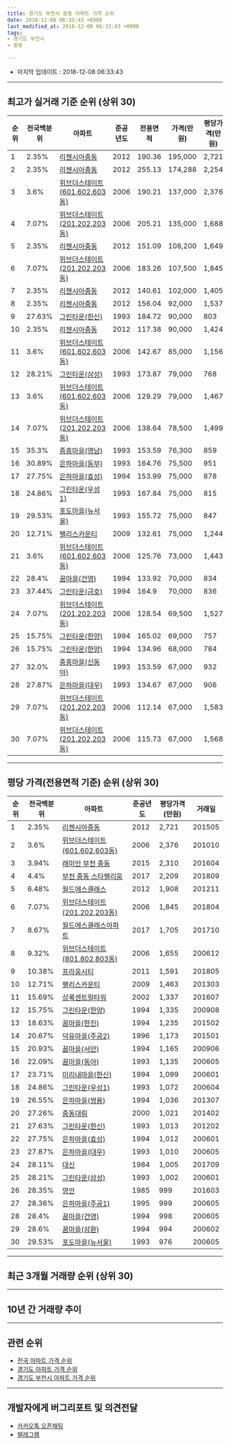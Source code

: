 ```yaml
---
title: 경기도 부천시 중동 아파트 가격 순위
date: 2018-12-08 06:33:43 +0900
last_modified_at: 2018-12-08 06:33:43 +0900
tags:
- 경기도 부천시
- 중동

---
```


* 마지막 업데이트 : 2018-12-08 06:33:43

---

## 최고가 실거래 기준 순위 (상위 30)


|순위|전국백분위|아파트|준공년도|전용면적|가격(만원)|평당가격(만원)|거래일|
|---|---|---|---|---|---|---|---|
|1|2.35%|[리첸시아중동](https://search.naver.com/search.naver?query=%EA%B2%BD%EA%B8%B0%EB%8F%84+%EB%B6%80%EC%B2%9C%EC%8B%9C+%EC%A4%91%EB%8F%99+%EB%A6%AC%EC%B2%B8%EC%8B%9C%EC%95%84%EC%A4%91%EB%8F%99)|2012|190.36|195,000|2,721|201505|
|2|2.35%|[리첸시아중동](https://search.naver.com/search.naver?query=%EA%B2%BD%EA%B8%B0%EB%8F%84+%EB%B6%80%EC%B2%9C%EC%8B%9C+%EC%A4%91%EB%8F%99+%EB%A6%AC%EC%B2%B8%EC%8B%9C%EC%95%84%EC%A4%91%EB%8F%99)|2012|255.13|174,288|2,254|201409|
|3|3.6%|[위브더스테이트(601,602,603동)](https://search.naver.com/search.naver?query=%EA%B2%BD%EA%B8%B0%EB%8F%84+%EB%B6%80%EC%B2%9C%EC%8B%9C+%EC%A4%91%EB%8F%99+%EC%9C%84%EB%B8%8C%EB%8D%94%EC%8A%A4%ED%85%8C%EC%9D%B4%ED%8A%B8%28601%2C602%2C603%EB%8F%99%29)|2006|190.21|137,000|2,376|201010|
|4|7.07%|[위브더스테이트(201,202,203동)](https://search.naver.com/search.naver?query=%EA%B2%BD%EA%B8%B0%EB%8F%84+%EB%B6%80%EC%B2%9C%EC%8B%9C+%EC%A4%91%EB%8F%99+%EC%9C%84%EB%B8%8C%EB%8D%94%EC%8A%A4%ED%85%8C%EC%9D%B4%ED%8A%B8%28201%2C202%2C203%EB%8F%99%29)|2006|205.21|135,000|1,688|201504|
|5|2.35%|[리첸시아중동](https://search.naver.com/search.naver?query=%EA%B2%BD%EA%B8%B0%EB%8F%84+%EB%B6%80%EC%B2%9C%EC%8B%9C+%EC%A4%91%EB%8F%99+%EB%A6%AC%EC%B2%B8%EC%8B%9C%EC%95%84%EC%A4%91%EB%8F%99)|2012|151.09|108,200|1,649|201401|
|6|7.07%|[위브더스테이트(201,202,203동)](https://search.naver.com/search.naver?query=%EA%B2%BD%EA%B8%B0%EB%8F%84+%EB%B6%80%EC%B2%9C%EC%8B%9C+%EC%A4%91%EB%8F%99+%EC%9C%84%EB%B8%8C%EB%8D%94%EC%8A%A4%ED%85%8C%EC%9D%B4%ED%8A%B8%28201%2C202%2C203%EB%8F%99%29)|2006|183.26|107,500|1,845|201804|
|7|2.35%|[리첸시아중동](https://search.naver.com/search.naver?query=%EA%B2%BD%EA%B8%B0%EB%8F%84+%EB%B6%80%EC%B2%9C%EC%8B%9C+%EC%A4%91%EB%8F%99+%EB%A6%AC%EC%B2%B8%EC%8B%9C%EC%95%84%EC%A4%91%EB%8F%99)|2012|140.61|102,000|1,405|201401|
|8|2.35%|[리첸시아중동](https://search.naver.com/search.naver?query=%EA%B2%BD%EA%B8%B0%EB%8F%84+%EB%B6%80%EC%B2%9C%EC%8B%9C+%EC%A4%91%EB%8F%99+%EB%A6%AC%EC%B2%B8%EC%8B%9C%EC%95%84%EC%A4%91%EB%8F%99)|2012|156.04|92,000|1,537|201406|
|9|27.63%|[그린타운(한신)](https://search.naver.com/search.naver?query=%EA%B2%BD%EA%B8%B0%EB%8F%84+%EB%B6%80%EC%B2%9C%EC%8B%9C+%EC%A4%91%EB%8F%99+%EA%B7%B8%EB%A6%B0%ED%83%80%EC%9A%B4%28%ED%95%9C%EC%8B%A0%29)|1993|184.72|90,000|803|201510|
|10|2.35%|[리첸시아중동](https://search.naver.com/search.naver?query=%EA%B2%BD%EA%B8%B0%EB%8F%84+%EB%B6%80%EC%B2%9C%EC%8B%9C+%EC%A4%91%EB%8F%99+%EB%A6%AC%EC%B2%B8%EC%8B%9C%EC%95%84%EC%A4%91%EB%8F%99)|2012|117.38|90,000|1,424|201311|
|11|3.6%|[위브더스테이트(601,602,603동)](https://search.naver.com/search.naver?query=%EA%B2%BD%EA%B8%B0%EB%8F%84+%EB%B6%80%EC%B2%9C%EC%8B%9C+%EC%A4%91%EB%8F%99+%EC%9C%84%EB%B8%8C%EB%8D%94%EC%8A%A4%ED%85%8C%EC%9D%B4%ED%8A%B8%28601%2C602%2C603%EB%8F%99%29)|2006|142.67|85,000|1,156|201510|
|12|28.21%|[그린타운(삼성)](https://search.naver.com/search.naver?query=%EA%B2%BD%EA%B8%B0%EB%8F%84+%EB%B6%80%EC%B2%9C%EC%8B%9C+%EC%A4%91%EB%8F%99+%EA%B7%B8%EB%A6%B0%ED%83%80%EC%9A%B4%28%EC%82%BC%EC%84%B1%29)|1993|173.87|79,000|768|201704|
|13|3.6%|[위브더스테이트(601,602,603동)](https://search.naver.com/search.naver?query=%EA%B2%BD%EA%B8%B0%EB%8F%84+%EB%B6%80%EC%B2%9C%EC%8B%9C+%EC%A4%91%EB%8F%99+%EC%9C%84%EB%B8%8C%EB%8D%94%EC%8A%A4%ED%85%8C%EC%9D%B4%ED%8A%B8%28601%2C602%2C603%EB%8F%99%29)|2006|129.29|79,000|1,467|201707|
|14|7.07%|[위브더스테이트(201,202,203동)](https://search.naver.com/search.naver?query=%EA%B2%BD%EA%B8%B0%EB%8F%84+%EB%B6%80%EC%B2%9C%EC%8B%9C+%EC%A4%91%EB%8F%99+%EC%9C%84%EB%B8%8C%EB%8D%94%EC%8A%A4%ED%85%8C%EC%9D%B4%ED%8A%B8%28201%2C202%2C203%EB%8F%99%29)|2006|138.64|78,500|1,499|201802|
|15|35.3%|[중흥마을(영남)](https://search.naver.com/search.naver?query=%EA%B2%BD%EA%B8%B0%EB%8F%84+%EB%B6%80%EC%B2%9C%EC%8B%9C+%EC%A4%91%EB%8F%99+%EC%A4%91%ED%9D%A5%EB%A7%88%EC%9D%84%28%EC%98%81%EB%82%A8%29)|1993|153.59|76,300|859|201501|
|16|30.89%|[은하마을(동부)](https://search.naver.com/search.naver?query=%EA%B2%BD%EA%B8%B0%EB%8F%84+%EB%B6%80%EC%B2%9C%EC%8B%9C+%EC%A4%91%EB%8F%99+%EC%9D%80%ED%95%98%EB%A7%88%EC%9D%84%28%EB%8F%99%EB%B6%80%29)|1993|164.76|75,500|951|200603|
|17|27.75%|[은하마을(효성)](https://search.naver.com/search.naver?query=%EA%B2%BD%EA%B8%B0%EB%8F%84+%EB%B6%80%EC%B2%9C%EC%8B%9C+%EC%A4%91%EB%8F%99+%EC%9D%80%ED%95%98%EB%A7%88%EC%9D%84%28%ED%9A%A8%EC%84%B1%29)|1994|153.99|75,000|878|201310|
|18|24.86%|[그린타운(우성1)](https://search.naver.com/search.naver?query=%EA%B2%BD%EA%B8%B0%EB%8F%84+%EB%B6%80%EC%B2%9C%EC%8B%9C+%EC%A4%91%EB%8F%99+%EA%B7%B8%EB%A6%B0%ED%83%80%EC%9A%B4%28%EC%9A%B0%EC%84%B11%29)|1993|167.84|75,000|815|201801|
|19|29.53%|[포도마을(뉴서울)](https://search.naver.com/search.naver?query=%EA%B2%BD%EA%B8%B0%EB%8F%84+%EB%B6%80%EC%B2%9C%EC%8B%9C+%EC%A4%91%EB%8F%99+%ED%8F%AC%EB%8F%84%EB%A7%88%EC%9D%84%28%EB%89%B4%EC%84%9C%EC%9A%B8%29)|1993|155.72|75,000|847|201312|
|20|12.71%|[팰리스카운티](https://search.naver.com/search.naver?query=%EA%B2%BD%EA%B8%B0%EB%8F%84+%EB%B6%80%EC%B2%9C%EC%8B%9C+%EC%A4%91%EB%8F%99+%ED%8C%B0%EB%A6%AC%EC%8A%A4%EC%B9%B4%EC%9A%B4%ED%8B%B0)|2009|132.61|75,000|1,244|201311|
|21|3.6%|[위브더스테이트(601,602,603동)](https://search.naver.com/search.naver?query=%EA%B2%BD%EA%B8%B0%EB%8F%84+%EB%B6%80%EC%B2%9C%EC%8B%9C+%EC%A4%91%EB%8F%99+%EC%9C%84%EB%B8%8C%EB%8D%94%EC%8A%A4%ED%85%8C%EC%9D%B4%ED%8A%B8%28601%2C602%2C603%EB%8F%99%29)|2006|125.76|73,000|1,443|200809|
|22|28.4%|[꿈마을(건영)](https://search.naver.com/search.naver?query=%EA%B2%BD%EA%B8%B0%EB%8F%84+%EB%B6%80%EC%B2%9C%EC%8B%9C+%EC%A4%91%EB%8F%99+%EA%BF%88%EB%A7%88%EC%9D%84%28%EA%B1%B4%EC%98%81%29)|1994|133.92|70,000|834|200605|
|23|37.44%|[그린타운(금호)](https://search.naver.com/search.naver?query=%EA%B2%BD%EA%B8%B0%EB%8F%84+%EB%B6%80%EC%B2%9C%EC%8B%9C+%EC%A4%91%EB%8F%99+%EA%B7%B8%EB%A6%B0%ED%83%80%EC%9A%B4%28%EA%B8%88%ED%98%B8%29)|1994|164.9|70,000|836|201602|
|24|7.07%|[위브더스테이트(201,202,203동)](https://search.naver.com/search.naver?query=%EA%B2%BD%EA%B8%B0%EB%8F%84+%EB%B6%80%EC%B2%9C%EC%8B%9C+%EC%A4%91%EB%8F%99+%EC%9C%84%EB%B8%8C%EB%8D%94%EC%8A%A4%ED%85%8C%EC%9D%B4%ED%8A%B8%28201%2C202%2C203%EB%8F%99%29)|2006|128.54|69,500|1,527|201206|
|25|15.75%|[그린타운(한양)](https://search.naver.com/search.naver?query=%EA%B2%BD%EA%B8%B0%EB%8F%84+%EB%B6%80%EC%B2%9C%EC%8B%9C+%EC%A4%91%EB%8F%99+%EA%B7%B8%EB%A6%B0%ED%83%80%EC%9A%B4%28%ED%95%9C%EC%96%91%29)|1994|165.02|69,000|757|201505|
|26|15.75%|[그린타운(한양)](https://search.naver.com/search.naver?query=%EA%B2%BD%EA%B8%B0%EB%8F%84+%EB%B6%80%EC%B2%9C%EC%8B%9C+%EC%A4%91%EB%8F%99+%EA%B7%B8%EB%A6%B0%ED%83%80%EC%9A%B4%28%ED%95%9C%EC%96%91%29)|1994|134.96|68,000|784|200602|
|27|32.0%|[중흥마을(신동아)](https://search.naver.com/search.naver?query=%EA%B2%BD%EA%B8%B0%EB%8F%84+%EB%B6%80%EC%B2%9C%EC%8B%9C+%EC%A4%91%EB%8F%99+%EC%A4%91%ED%9D%A5%EB%A7%88%EC%9D%84%28%EC%8B%A0%EB%8F%99%EC%95%84%29)|1993|153.59|67,000|932|200601|
|28|27.87%|[은하마을(대우)](https://search.naver.com/search.naver?query=%EA%B2%BD%EA%B8%B0%EB%8F%84+%EB%B6%80%EC%B2%9C%EC%8B%9C+%EC%A4%91%EB%8F%99+%EC%9D%80%ED%95%98%EB%A7%88%EC%9D%84%28%EB%8C%80%EC%9A%B0%29)|1993|134.67|67,000|906|201404|
|29|7.07%|[위브더스테이트(201,202,203동)](https://search.naver.com/search.naver?query=%EA%B2%BD%EA%B8%B0%EB%8F%84+%EB%B6%80%EC%B2%9C%EC%8B%9C+%EC%A4%91%EB%8F%99+%EC%9C%84%EB%B8%8C%EB%8D%94%EC%8A%A4%ED%85%8C%EC%9D%B4%ED%8A%B8%28201%2C202%2C203%EB%8F%99%29)|2006|112.14|67,000|1,583|200802|
|30|7.07%|[위브더스테이트(201,202,203동)](https://search.naver.com/search.naver?query=%EA%B2%BD%EA%B8%B0%EB%8F%84+%EB%B6%80%EC%B2%9C%EC%8B%9C+%EC%A4%91%EB%8F%99+%EC%9C%84%EB%B8%8C%EB%8D%94%EC%8A%A4%ED%85%8C%EC%9D%B4%ED%8A%B8%28201%2C202%2C203%EB%8F%99%29)|2006|115.73|67,000|1,568|201506|


---

## 평당 가격(전용면적 기준) 순위 (상위 30)


|순위|전국백분위|아파트|준공년도|평당가격(만원)|거래일|
|---|---|---|---|---|---|
|1|2.35%|[리첸시아중동](https://search.naver.com/search.naver?query=%EA%B2%BD%EA%B8%B0%EB%8F%84+%EB%B6%80%EC%B2%9C%EC%8B%9C+%EC%A4%91%EB%8F%99+%EB%A6%AC%EC%B2%B8%EC%8B%9C%EC%95%84%EC%A4%91%EB%8F%99)|2012|2,721|201505|
|2|3.6%|[위브더스테이트(601,602,603동)](https://search.naver.com/search.naver?query=%EA%B2%BD%EA%B8%B0%EB%8F%84+%EB%B6%80%EC%B2%9C%EC%8B%9C+%EC%A4%91%EB%8F%99+%EC%9C%84%EB%B8%8C%EB%8D%94%EC%8A%A4%ED%85%8C%EC%9D%B4%ED%8A%B8%28601%2C602%2C603%EB%8F%99%29)|2006|2,376|201010|
|3|3.94%|[래미안 부천 중동](https://search.naver.com/search.naver?query=%EA%B2%BD%EA%B8%B0%EB%8F%84+%EB%B6%80%EC%B2%9C%EC%8B%9C+%EC%A4%91%EB%8F%99+%EB%9E%98%EB%AF%B8%EC%95%88+%EB%B6%80%EC%B2%9C+%EC%A4%91%EB%8F%99)|2015|2,310|201604|
|4|4.4%|[부천 중동 스타팰리움](https://search.naver.com/search.naver?query=%EA%B2%BD%EA%B8%B0%EB%8F%84+%EB%B6%80%EC%B2%9C%EC%8B%9C+%EC%A4%91%EB%8F%99+%EB%B6%80%EC%B2%9C+%EC%A4%91%EB%8F%99+%EC%8A%A4%ED%83%80%ED%8C%B0%EB%A6%AC%EC%9B%80)|2017|2,209|201809|
|5|6.48%|[월드에스클래스](https://search.naver.com/search.naver?query=%EA%B2%BD%EA%B8%B0%EB%8F%84+%EB%B6%80%EC%B2%9C%EC%8B%9C+%EC%A4%91%EB%8F%99+%EC%9B%94%EB%93%9C%EC%97%90%EC%8A%A4%ED%81%B4%EB%9E%98%EC%8A%A4)|2012|1,908|201211|
|6|7.07%|[위브더스테이트(201,202,203동)](https://search.naver.com/search.naver?query=%EA%B2%BD%EA%B8%B0%EB%8F%84+%EB%B6%80%EC%B2%9C%EC%8B%9C+%EC%A4%91%EB%8F%99+%EC%9C%84%EB%B8%8C%EB%8D%94%EC%8A%A4%ED%85%8C%EC%9D%B4%ED%8A%B8%28201%2C202%2C203%EB%8F%99%29)|2006|1,845|201804|
|7|8.67%|[월드에스클래스아파트](https://search.naver.com/search.naver?query=%EA%B2%BD%EA%B8%B0%EB%8F%84+%EB%B6%80%EC%B2%9C%EC%8B%9C+%EC%A4%91%EB%8F%99+%EC%9B%94%EB%93%9C%EC%97%90%EC%8A%A4%ED%81%B4%EB%9E%98%EC%8A%A4%EC%95%84%ED%8C%8C%ED%8A%B8)|2017|1,705|201710|
|8|9.32%|[위브더스테이트(801,802,803동)](https://search.naver.com/search.naver?query=%EA%B2%BD%EA%B8%B0%EB%8F%84+%EB%B6%80%EC%B2%9C%EC%8B%9C+%EC%A4%91%EB%8F%99+%EC%9C%84%EB%B8%8C%EB%8D%94%EC%8A%A4%ED%85%8C%EC%9D%B4%ED%8A%B8%28801%2C802%2C803%EB%8F%99%29)|2006|1,655|200612|
|9|10.38%|[프라움시티](https://search.naver.com/search.naver?query=%EA%B2%BD%EA%B8%B0%EB%8F%84+%EB%B6%80%EC%B2%9C%EC%8B%9C+%EC%A4%91%EB%8F%99+%ED%94%84%EB%9D%BC%EC%9B%80%EC%8B%9C%ED%8B%B0)|2011|1,591|201805|
|10|12.71%|[팰리스카운티](https://search.naver.com/search.naver?query=%EA%B2%BD%EA%B8%B0%EB%8F%84+%EB%B6%80%EC%B2%9C%EC%8B%9C+%EC%A4%91%EB%8F%99+%ED%8C%B0%EB%A6%AC%EC%8A%A4%EC%B9%B4%EC%9A%B4%ED%8B%B0)|2009|1,463|201303|
|11|15.69%|[상록센트럴타워](https://search.naver.com/search.naver?query=%EA%B2%BD%EA%B8%B0%EB%8F%84+%EB%B6%80%EC%B2%9C%EC%8B%9C+%EC%A4%91%EB%8F%99+%EC%83%81%EB%A1%9D%EC%84%BC%ED%8A%B8%EB%9F%B4%ED%83%80%EC%9B%8C)|2002|1,337|201607|
|12|15.75%|[그린타운(한양)](https://search.naver.com/search.naver?query=%EA%B2%BD%EA%B8%B0%EB%8F%84+%EB%B6%80%EC%B2%9C%EC%8B%9C+%EC%A4%91%EB%8F%99+%EA%B7%B8%EB%A6%B0%ED%83%80%EC%9A%B4%28%ED%95%9C%EC%96%91%29)|1994|1,335|200908|
|13|18.63%|[꿈마을(한진)](https://search.naver.com/search.naver?query=%EA%B2%BD%EA%B8%B0%EB%8F%84+%EB%B6%80%EC%B2%9C%EC%8B%9C+%EC%A4%91%EB%8F%99+%EA%BF%88%EB%A7%88%EC%9D%84%28%ED%95%9C%EC%A7%84%29)|1994|1,235|201502|
|14|20.67%|[덕유마을(주공2)](https://search.naver.com/search.naver?query=%EA%B2%BD%EA%B8%B0%EB%8F%84+%EB%B6%80%EC%B2%9C%EC%8B%9C+%EC%A4%91%EB%8F%99+%EB%8D%95%EC%9C%A0%EB%A7%88%EC%9D%84%28%EC%A3%BC%EA%B3%B52%29)|1996|1,173|201501|
|15|20.93%|[꿈마을(서안)](https://search.naver.com/search.naver?query=%EA%B2%BD%EA%B8%B0%EB%8F%84+%EB%B6%80%EC%B2%9C%EC%8B%9C+%EC%A4%91%EB%8F%99+%EA%BF%88%EB%A7%88%EC%9D%84%28%EC%84%9C%EC%95%88%29)|1994|1,165|200906|
|16|22.09%|[꿈마을(동아)](https://search.naver.com/search.naver?query=%EA%B2%BD%EA%B8%B0%EB%8F%84+%EB%B6%80%EC%B2%9C%EC%8B%9C+%EC%A4%91%EB%8F%99+%EA%BF%88%EB%A7%88%EC%9D%84%28%EB%8F%99%EC%95%84%29)|1993|1,135|200605|
|17|23.71%|[미리내마을(한신)](https://search.naver.com/search.naver?query=%EA%B2%BD%EA%B8%B0%EB%8F%84+%EB%B6%80%EC%B2%9C%EC%8B%9C+%EC%A4%91%EB%8F%99+%EB%AF%B8%EB%A6%AC%EB%82%B4%EB%A7%88%EC%9D%84%28%ED%95%9C%EC%8B%A0%29)|1994|1,099|200601|
|18|24.86%|[그린타운(우성1)](https://search.naver.com/search.naver?query=%EA%B2%BD%EA%B8%B0%EB%8F%84+%EB%B6%80%EC%B2%9C%EC%8B%9C+%EC%A4%91%EB%8F%99+%EA%B7%B8%EB%A6%B0%ED%83%80%EC%9A%B4%28%EC%9A%B0%EC%84%B11%29)|1993|1,072|200604|
|19|26.55%|[은하마을(쌍용)](https://search.naver.com/search.naver?query=%EA%B2%BD%EA%B8%B0%EB%8F%84+%EB%B6%80%EC%B2%9C%EC%8B%9C+%EC%A4%91%EB%8F%99+%EC%9D%80%ED%95%98%EB%A7%88%EC%9D%84%28%EC%8C%8D%EC%9A%A9%29)|1994|1,036|201307|
|20|27.26%|[중동대림](https://search.naver.com/search.naver?query=%EA%B2%BD%EA%B8%B0%EB%8F%84+%EB%B6%80%EC%B2%9C%EC%8B%9C+%EC%A4%91%EB%8F%99+%EC%A4%91%EB%8F%99%EB%8C%80%EB%A6%BC)|2000|1,021|201402|
|21|27.63%|[그린타운(한신)](https://search.naver.com/search.naver?query=%EA%B2%BD%EA%B8%B0%EB%8F%84+%EB%B6%80%EC%B2%9C%EC%8B%9C+%EC%A4%91%EB%8F%99+%EA%B7%B8%EB%A6%B0%ED%83%80%EC%9A%B4%28%ED%95%9C%EC%8B%A0%29)|1993|1,013|201202|
|22|27.75%|[은하마을(효성)](https://search.naver.com/search.naver?query=%EA%B2%BD%EA%B8%B0%EB%8F%84+%EB%B6%80%EC%B2%9C%EC%8B%9C+%EC%A4%91%EB%8F%99+%EC%9D%80%ED%95%98%EB%A7%88%EC%9D%84%28%ED%9A%A8%EC%84%B1%29)|1994|1,012|200601|
|23|27.87%|[은하마을(대우)](https://search.naver.com/search.naver?query=%EA%B2%BD%EA%B8%B0%EB%8F%84+%EB%B6%80%EC%B2%9C%EC%8B%9C+%EC%A4%91%EB%8F%99+%EC%9D%80%ED%95%98%EB%A7%88%EC%9D%84%28%EB%8C%80%EC%9A%B0%29)|1993|1,010|200605|
|24|28.11%|[대신](https://search.naver.com/search.naver?query=%EA%B2%BD%EA%B8%B0%EB%8F%84+%EB%B6%80%EC%B2%9C%EC%8B%9C+%EC%A4%91%EB%8F%99+%EB%8C%80%EC%8B%A0)|1984|1,005|201709|
|25|28.21%|[그린타운(삼성)](https://search.naver.com/search.naver?query=%EA%B2%BD%EA%B8%B0%EB%8F%84+%EB%B6%80%EC%B2%9C%EC%8B%9C+%EC%A4%91%EB%8F%99+%EA%B7%B8%EB%A6%B0%ED%83%80%EC%9A%B4%28%EC%82%BC%EC%84%B1%29)|1993|1,002|200601|
|26|28.35%|[영안](https://search.naver.com/search.naver?query=%EA%B2%BD%EA%B8%B0%EB%8F%84+%EB%B6%80%EC%B2%9C%EC%8B%9C+%EC%A4%91%EB%8F%99+%EC%98%81%EC%95%88)|1985|999|201603|
|27|28.36%|[은하마을(주공1)](https://search.naver.com/search.naver?query=%EA%B2%BD%EA%B8%B0%EB%8F%84+%EB%B6%80%EC%B2%9C%EC%8B%9C+%EC%A4%91%EB%8F%99+%EC%9D%80%ED%95%98%EB%A7%88%EC%9D%84%28%EC%A3%BC%EA%B3%B51%29)|1995|999|200605|
|28|28.4%|[꿈마을(건영)](https://search.naver.com/search.naver?query=%EA%B2%BD%EA%B8%B0%EB%8F%84+%EB%B6%80%EC%B2%9C%EC%8B%9C+%EC%A4%91%EB%8F%99+%EA%BF%88%EB%A7%88%EC%9D%84%28%EA%B1%B4%EC%98%81%29)|1994|998|200605|
|29|28.6%|[꿈마을(삼환)](https://search.naver.com/search.naver?query=%EA%B2%BD%EA%B8%B0%EB%8F%84+%EB%B6%80%EC%B2%9C%EC%8B%9C+%EC%A4%91%EB%8F%99+%EA%BF%88%EB%A7%88%EC%9D%84%28%EC%82%BC%ED%99%98%29)|1994|994|200602|
|30|29.53%|[포도마을(뉴서울)](https://search.naver.com/search.naver?query=%EA%B2%BD%EA%B8%B0%EB%8F%84+%EB%B6%80%EC%B2%9C%EC%8B%9C+%EC%A4%91%EB%8F%99+%ED%8F%AC%EB%8F%84%EB%A7%88%EC%9D%84%28%EB%89%B4%EC%84%9C%EC%9A%B8%29)|1993|976|200605|


---

## 최근 3개월 거래량 순위 (상위 30)


<div style="width:100%;">
    <canvas id="deal_count_ranking" height="390"></canvas>
</div>


<script>
new Chart(document.getElementById("deal_count_ranking"), {
    type: 'horizontalBar',
    data: {
        labels: ['한라마을(주공2)', '팰리스카운티', '설악마을(주공)', '미리내마을(롯데1)', '금강마을(주공)', '덕유마을(주공4)', '중흥마을(주공)', '한라마을(주공3)', '은하마을(주공1)', '미리내마을(동성)', '그린타운(한신)', '미리내마을(우성)', '보람마을(아주)', '연화마을(대원)', '미리내마을(롯데2)', '복사골(건영)', '은하마을(주공2)', '복사골(시영)', '포도마을(영남)', '덕유마을(주공3)', '덕유마을(주공2)', '그린타운(우성2)', '그린타운(금호)', '중흥마을(극동)', '포도마을(뉴서울)', '미리내마을(한양)', '연화마을(건영)', '중흥마을(신동아)', '그린타운(한양)', '꿈마을(한진)'],
        datasets: [{
            label: '실거래 수',
            data: [28, 26, 19, 17, 16, 14, 12, 12, 12, 11, 11, 10, 9, 9, 9, 9, 8, 8, 7, 7, 7, 6, 6, 5, 5, 5, 4, 4, 4, 4],
            borderColor: "rgba(255, 0, 128, 1)",
            backgroundColor: "rgba(255, 0, 128, 0.5)",
            fill: false,
        }]
    },
    options: {
        responsive: true,
        title: {
            display: true,
            text: '최근 3개월 거래량 순위'
        },
        tooltips: {
            mode: 'index',
            intersect: false,
            callbacks: {
                title: function(tooltipItems, data) {
                    return "실거래 수:";
                },
                label: function(tooltipItem, data) {
                    return data.labels[tooltipItem.index] + ": " + tooltipItem.xLabel;
                }
            }
        },
        hover: {
            mode: 'nearest',
            intersect: true
        },
        scales: {
            xAxes: [{
                display: true,
                scaleLabel: {
                    display: true,
                    labelString: '실거래 수'
                },
                ticks: {
                    suggestedMin: 0,
                }
            }],
            yAxes: [{
                display: true,
                ticks: {
                    autoSkip: false,
                    callback: function(value, index, values) {
                        if (value.length > 15)
                            return value.substr(0, 13) + "...";
                        else
                            return value;
                    }
                },
                scaleLabel: {
                    display: false,
                }
            }]
        }
    }
});

</script>


---

## 10년 간 거래량 추이


<div style="width:100%;">
    <canvas id="deal_progress" height="250"></canvas>
</div>

<script>
new Chart(document.getElementById("deal_progress"), {
    type: 'line',
    data: {
        labels: ['200812','200901','200902','200903','200904','200905','200906','200907','200908','200909','200910','200911','200912','201001','201002','201003','201004','201005','201006','201007','201008','201009','201010','201011','201012','201101','201102','201103','201104','201105','201106','201107','201108','201109','201110','201111','201112','201201','201202','201203','201204','201205','201206','201207','201208','201209','201210','201211','201212','201301','201302','201303','201304','201305','201306','201307','201308','201309','201310','201311','201312','201401','201402','201403','201404','201405','201406','201407','201408','201409','201410','201411','201412','201501','201502','201503','201504','201505','201506','201507','201508','201509','201510','201511','201512','201601','201602','201603','201604','201605','201606','201607','201608','201609','201610','201611','201612','201701','201702','201703','201704','201705','201706','201707','201708','201709','201710','201711','201712','201801','201802','201803','201804','201805','201806','201807','201808','201809','201810','201811','201812'],
        datasets: [{
            label: '실거래 수',
            pointRadius: 1,
            data: [27, 60, 118, 122, 193, 184, 217, 297, 334, 257, 114, 93, 111, 117, 113, 135, 59, 59, 68, 70, 59, 81, 113, 144, 161, 211, 138, 198, 124, 89, 99, 101, 125, 125, 118, 111, 85, 56, 101, 94, 78, 87, 53, 49, 46, 71, 86, 61, 57, 79, 101, 145, 202, 150, 146, 94, 138, 258, 263, 149, 195, 255, 287, 269, 163, 136, 113, 197, 259, 241, 226, 169, 161, 287, 317, 469, 388, 327, 300, 283, 267, 226, 218, 170, 104, 131, 164, 242, 261, 262, 333, 385, 269, 293, 287, 148, 92, 76, 130, 210, 193, 239, 240, 244, 174, 186, 156, 144, 142, 182, 160, 219, 147, 145, 128, 151, 337, 754, 279, 70, 3],
            borderColor: "rgba(255, 201, 14, 1)",
            backgroundColor: "rgba(255, 201, 14, 0.5)",
            fill: true,
        }]
    },
    options: {
        responsive: true,
        title: {
            display: true,
            text: '10년간 거래량 추이'
        },
        tooltips: {
            mode: 'index',
            intersect: false,
        },
        hover: {
            mode: 'nearest',
            intersect: true
        },
        scales: {
            xAxes: [{
                display: true,
                scaleLabel: {
                    display: true,
                    labelString: '년/월'
                }
            }],
            yAxes: [{
                display: true,
                ticks: {
                    suggestedMin: 0,
                },
                scaleLabel: {
                    display: true,
                    labelString: '실거래 수'
                }
            }]
        }
    }
});

</script>


---

## 관련 순위

- [전국 아파트 가격 순위](https://inasie.github.io/apt-ranking/전국)
- [경기도 아파트 가격 순위](https://inasie.github.io/apt-ranking/경기도)
- [경기도 부천시 아파트 가격 순위](https://inasie.github.io/apt-ranking/경기도-부천시)


---

## 개발자에게 버그리포트 및 의견전달

- [카카오톡 오픈채팅](https://open.kakao.com/o/gLJUAP4)
- [텔레그램](https://t.me/inasie)

